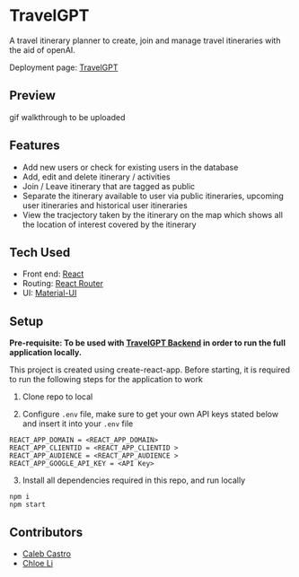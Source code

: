 # TravelGPT

A travel itinerary planner to create, join and manage travel itineraries with the aid of openAI.

Deployment page: [TravelGPT](https://project3-frontend-bootcamp.vercel.app/)

## Preview

gif walkthrough to be uploaded

## Features

- Add new users or check for existing users in the database
- Add, edit and delete itinerary / activities
- Join / Leave itinerary that are tagged as public
- Separate the itinerary available to user via public itineraries, upcoming user itineraries and historical user itineraries
- View the tracjectory taken by the itinerary on the map which shows all the location of interest covered by the itinerary

## Tech Used

- Front end: [React](https://react.dev/)
- Routing: [React Router](https://reactrouter.com/en/main)
- UI: [Material-UI](https://mui.com/)

## Setup

**Pre-requisite: To be used with [TravelGPT Backend](https://github.com/calebcianc/project3-backend-bootcamp) in order to run the full application locally.**

This project is created using create-react-app. Before starting, it is required to run the following steps for the application to work

1. Clone repo to local

2. Configure `.env` file, make sure to get your own API keys stated below and insert it into your `.env` file

```
REACT_APP_DOMAIN = <REACT_APP_DOMAIN>
REACT_APP_CLIENTID = <REACT_APP_CLIENTID >
REACT_APP_AUDIENCE = <REACT_APP_AUDIENCE >
REACT_APP_GOOGLE_API_KEY = <API Key>
```

3. Install all dependencies required in this repo, and run locally

```
npm i
npm start
```

## Contributors

- [Caleb Castro](https://github.com/calebcianc)
- [Chloe Li](https://github.com/khloeli)
